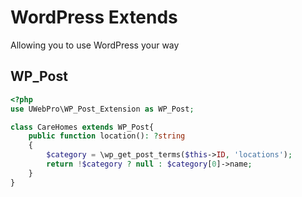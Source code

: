 # WordPress Extends
Allowing you to use WordPress your way

## WP_Post
```php
<?php
use UWebPro\WP_Post_Extension as WP_Post;

class CareHomes extends WP_Post{
    public function location(): ?string
    {
        $category = \wp_get_post_terms($this->ID, 'locations');
        return !$category ? null : $category[0]->name;
    }
}
```